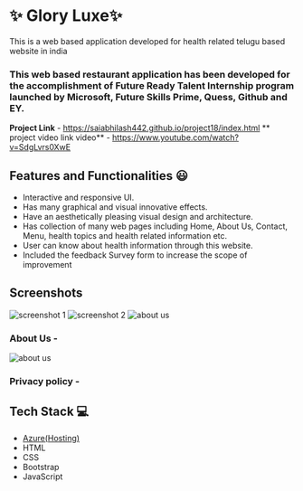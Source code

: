 # ✨ Glory Luxe✨

This is a web based application developed for health related telugu based website in india

### This web based restaurant application has been developed for the accomplishment of Future Ready Talent Internship program launched by Microsoft, Future Skills Prime, Quess, Github and EY.


**Project Link** - https://saiabhilash442.github.io/project18/index.html
** project video link video** - https://www.youtube.com/watch?v=SdgLvrs0XwE

## Features and Functionalities 😃

- Interactive and responsive UI.
- Has many graphical and visual innovative effects.
- Have an aesthetically pleasing visual design and architecture.
- Has collection of many web pages including Home, About Us, Contact, Menu, health topics and health related information etc.
- User can know about health information through this website.
- Included the feedback Survey form to increase the scope of improvement 

## Screenshots



   ![screenshot 1](https://user-images.githubusercontent.com/116709164/201470800-db327a84-e74b-4206-9e8f-9f808461637d.jpeg)
![screenshot 2](https://user-images.githubusercontent.com/116709164/201470801-12b8a8c2-a971-4c13-b5c5-617298d6ff90.jpeg)
![about us](https://user-images.githubusercontent.com/116709164/201470802-264aef79-721b-4195-90c0-ccfd470b94d3.jpeg)


### About Us -




![about us](https://user-images.githubusercontent.com/116709164/201470798-0273fff0-d3de-4ea7-abff-054202cf74fd.jpeg)


### Privacy policy -





## Tech Stack 💻

- [Azure(Hosting)](https://azure.microsoft.com/en-in/features/azure-portal/)
- HTML
- CSS
- Bootstrap
- JavaScript
